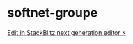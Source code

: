 # softnet-groupe

[Edit in StackBlitz next generation editor ⚡️](https://stackblitz.com/~/github.com/Esprit235/softnet-groupe)